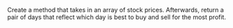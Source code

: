 Create a method that takes in an array of stock prices. Afterwards, return a pair of days that reflect which day is best to buy and sell for the most profit.